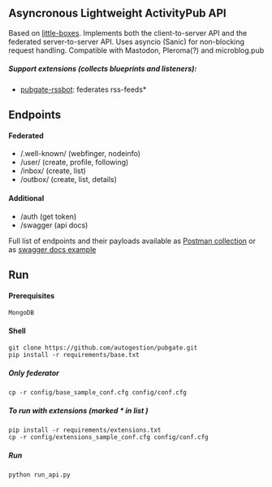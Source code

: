 
## Asyncronous Lightweight ActivityPub API
Based on [little-boxes](https://github.com/tsileo/little-boxes).
Implements both the client-to-server API and the federated server-to-server API.
Uses asyncio (Sanic) for non-blocking request handling.
Compatible with Mastodon, Pleroma(?) and microblog.pub

##### Support extensions (collects blueprints and listeners):

 - [pubgate-rssbot](https://github.com/autogestion/pubgate-rssbot):  federates rss-feeds*

## Endpoints

#### Federated

 - /.well-known/    (webfinger, nodeinfo)
 - /user/           (create, profile, following)
 - /inbox/          (create, list)
 - /outbox/         (create, list, details)
 

#### Additional
 - /auth            (get token)
 - /swagger         (api docs)

Full list of endpoints and their payloads available as [Postman collection](https://github.com/autogestion/pubgate/blob/master/pubgate.postman_collection.json)
or as [swagger docs example](http://pubgate.autogestion.org/swagger)


## Run

#### Prerequisites
`MongoDB`
#### Shell
```
git clone https://github.com/autogestion/pubgate.git
pip install -r requirements/base.txt
```
##### Only federator
```
cp -r config/base_sample_conf.cfg config/conf.cfg
```
##### To run with extensions (marked * in list )
```
pip install -r requirements/extensions.txt
cp -r config/extensions_sample_conf.cfg config/conf.cfg
```
##### Run

```
python run_api.py
```